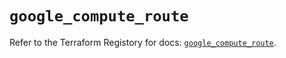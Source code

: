 # `google_compute_route`

Refer to the Terraform Registory for docs: [`google_compute_route`](https://registry.terraform.io/providers/hashicorp/google/5.29.0/docs/resources/compute_route).
